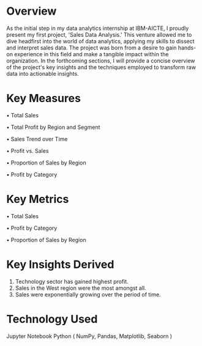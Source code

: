 # Overview
As the initial step in my data analytics internship at IBM-AICTE, I proudly present my first project, 'Sales Data Analysis.' This venture allowed me to dive headfirst into the world of data analytics, applying my skills to dissect and interpret sales data. The project was born from a desire to gain hands-on experience in this field and make a tangible impact within the organization. In the forthcoming sections, I will provide a concise overview of the project's key insights and the techniques employed to transform raw data into actionable insights.


# Key Measures
• Total Sales

• Total Profit by Region and Segment

• Sales Trend over Time

• Profit vs. Sales

• Proportion of Sales by Region

• Profit by Category


# Key Metrics
• Total Sales

• Profit by Category

• Proportion of Sales by Region


# Key Insights Derived
1. Technology sector has gained highest profit.
2. Sales in the West region were the most amongst all.
3. Sales were exponentially growing over the period of time.

# Technology Used
Jupyter Notebook
Python ( NumPy, Pandas, Matplotlib, Seaborn )
